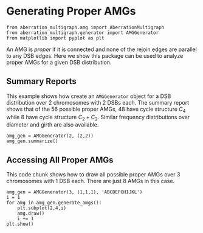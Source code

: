 # Generating Proper AMGs
```python{cmd, hide, id=setup}
from aberration_multigraph.amg import AberrationMultigraph
from aberration_multigraph.generator import AMGGenerator
from matplotlib import pyplot as plt
```

An AMG is _proper_ if it is connected and none of the rejoin edges are parallel to any DSB edges.
Here we show this package can be used to analyze proper AMGs for a given DSB distribution.

## Summary Reports
This example shows how create an `AMGGenerator` object for a DSB distribution over 2 chromosomes with 2 DSBs each.
The summary report shows that of the 56 possible proper AMGs, 48 have cycle structure $C_4$ while 8 have cycle structure $C_2+C_2$.
Similar frequency distributions over diameter and girth are also available.

```python{cmd, continue=setup}
amg_gen = AMGGenerator(2, (2,2))
amg_gen.summarize()
```

## Accessing All Proper AMGs

This code chunk shows how to draw all possible proper AMGs over 3 chromosomes with 1 DSB each.
There are just 8 AMGs in this case.

```python{cmd, matplotlib, continue=setup}
amg_gen = AMGGenerator(3, (1,1,1), 'ABCDEFGHIJKL')
i = 1
for amg in amg_gen.generate_amgs():
    plt.subplot(2,4,i)
    amg.draw()
    i += 1
plt.show()
```